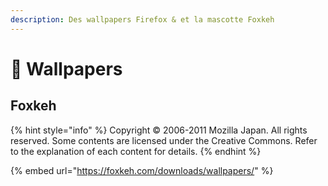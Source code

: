 ```yaml
---
description: Des wallpapers Firefox & et la mascotte Foxkeh
---
```


# 🎨 Wallpapers

## Foxkeh

{% hint style="info" %}
Copyright © 2006-2011 Mozilla Japan. All rights reserved. Some contents are licensed under the Creative Commons. Refer to the explanation of each content for details.
{% endhint %}

{% embed url="https://foxkeh.com/downloads/wallpapers/" %}
